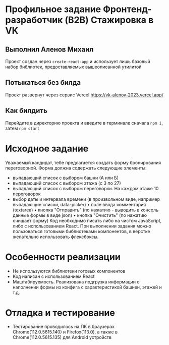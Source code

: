 # Профильное задание Фронтенд-разработчик (B2B) Стажировка в VK
## Выполнил Аленов Михаил

Проект создан через `create-react-app` и использует лишь базовый набор библиотек, предоставляемых вышеописанной утилитой

## Потыкаться без билда
Проект развернут через сервис Vercel https://vk-alenov-2023.vercel.app/

## Как билдить

Перейдите в директорию проекта и введите в терминале сначала `npm i`, затем `npm start`

# Исходное задание

Уважаемый кандидат, тебе предлагается создать форму
бронирования переговорной.
Форма должна содержать следующие элементы:
* выпадающий список с выбором башни (А или Б)
* выпадающий список с выбором этажа (с 3 по 27)
* выпадающий список с выбором переговорки. На каждом этаже 10 переговорок 
* выбор даты и интервала времени (в произвольном виде, например выпадающие списки, data-picker)
• поле ввода комментария (textarea)
• кнопка "Отправить" (по нажатию - выводить в консоль данные формы в виде json)
• кнопка "Очистить" (по нажатию очищает форму)
Код необходимо писать либо на чистом JavaScript, либо с
использованием React.
При выполнении задания можно пользоваться
готовыми библиотеками компонентов, в верстке
желательно использовать флексбоксы.

# Особенности реализации

* Не используются библиотеки готовых компонентов
* Код написан с использованием React
* Маштабируемость. Реализована подгрузка информации о наполнении формы из конфига с характеристикой башнен, этажей и т.д. 

# Отладка и тестирование

* Тестирование проводилось на ПК в браузерах Chrome(112.0.5615.140) и Firefox(113.0), а также в Chrome(112.0.5615.135) для Android устройств
